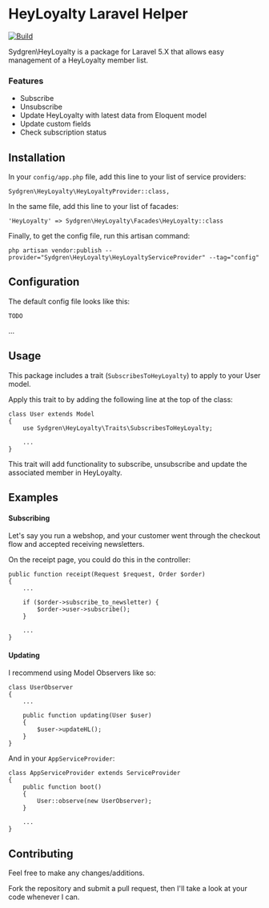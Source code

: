# HeyLoyalty Laravel Helper
[![Build](https://travis-ci.org/Sydgren/heyloyalty.svg?branch=develop)](https://travis-ci.org/Sydgren/heyloyalty)

Sydgren\HeyLoyalty is a package for Laravel 5.X that allows easy management of a HeyLoyalty member list.

### Features
* Subscribe
* Unsubscribe
* Update HeyLoyalty with latest data from Eloquent model
* Update custom fields
* Check subscription status

## Installation
In your `config/app.php` file, add this line to your list of service providers:

```
Sydgren\HeyLoyalty\HeyLoyaltyProvider::class,
```

In the same file, add this line to your list of facades:

```
'HeyLoyalty' => Sydgren\HeyLoyalty\Facades\HeyLoyalty::class
```

Finally, to get the config file, run this artisan command:

```
php artisan vendor:publish --provider="Sydgren\HeyLoyalty\HeyLoyaltyServiceProvider" --tag="config"
```

## Configuration
The default config file looks like this:

```
TODO
```

...

## Usage
This package includes a trait (`SubscribesToHeyLoyalty`) to apply to your User model.

Apply this trait to by adding the following line at the top of the class:

```
class User extends Model
{
    use Sydgren\HeyLoyalty\Traits\SubscribesToHeyLoyalty;
    
    ...
}
```

This trait will add functionality to subscribe, unsubscribe and update the associated member in HeyLoyalty.

## Examples

#### Subscribing
Let's say you run a webshop, and your customer went through the checkout flow and accepted receiving newsletters.

On the receipt page, you could do this in the controller:

```
public function receipt(Request $request, Order $order)
{
    ...
    
    if ($order->subscribe_to_newsletter) {
        $order->user->subscribe();
    }
    
    ...
}
```

#### Updating
I recommend using Model Observers like so:

```
class UserObserver
{
    ...
    
    public function updating(User $user)
    {
        $user->updateHL();
    }
}
```

And in  your `AppServiceProvider`:

```
class AppServiceProvider extends ServiceProvider
{
    public function boot()
    {
        User::observe(new UserObserver);
    }
    
    ...
}
```

## Contributing
Feel free to make any changes/additions.

Fork the repository and submit a pull request, then I'll take a look at your code whenever I can.
